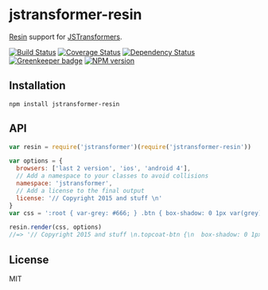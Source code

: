 # jstransformer-resin

[Resin](https://github.com/topcoat/resin) support for [JSTransformers](http://github.com/jstransformers).

[![Build Status](https://img.shields.io/travis/jstransformers/jstransformer-resin/master.svg)](https://travis-ci.org/jstransformers/jstransformer-resin)
[![Coverage Status](https://img.shields.io/codecov/c/github/jstransformers/jstransformer-resin/master.svg)](https://codecov.io/gh/jstransformers/jstransformer-resin)
[![Dependency Status](https://img.shields.io/david/jstransformers/jstransformer-resin/master.svg)](http://david-dm.org/jstransformers/jstransformer-resin)
[![Greenkeeper badge](https://badges.greenkeeper.io/jstransformers/jstransformer-resin.svg)](https://greenkeeper.io/)
[![NPM version](https://img.shields.io/npm/v/jstransformer-resin.svg)](https://www.npmjs.org/package/jstransformer-resin)

## Installation

    npm install jstransformer-resin

## API

```js
var resin = require('jstransformer')(require('jstransformer-resin'))

var options = {
  browsers: ['last 2 version', 'ios', 'android 4'],
  // Add a namespace to your classes to avoid collisions
  namespace: 'jstransformer',
  // Add a license to the final output
  license: '// Copyright 2015 and stuff \n'
}
var css = ':root { var-grey: #666; } .btn { box-shadow: 0 1px var(grey); }'

resin.render(css, options)
//=> '// Copyright 2015 and stuff \n.topcoat-btn {\n  box-shadow: 0 1px #666;\n}'
```

## License

MIT
